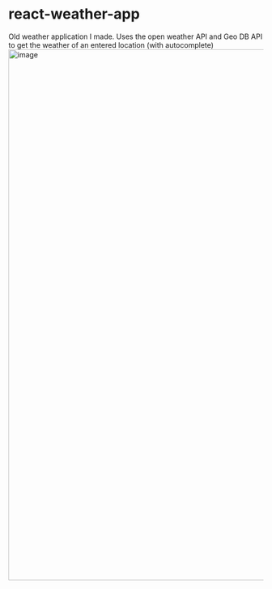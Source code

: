 # react-weather-app

Old weather application I made. Uses the open weather API and Geo DB API to get the weather of an entered location (with autocomplete)
<img width="1397" height="1050" alt="image" src="https://github.com/user-attachments/assets/9d4bbc65-db52-4610-b3a8-37d6f23bbc0b" />


